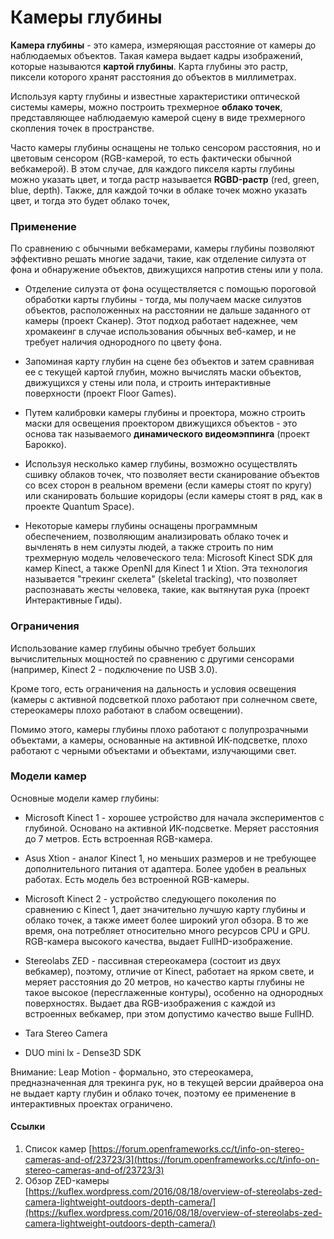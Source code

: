 # Камеры глубины

**Камера глубины** - это камера, измеряющая расстояние от камеры до наблюдаемых объектов. 
Такая камера выдает кадры изображений, которые называются **картой глубины**. Карта глубины это растр, пиксели которого хранят расстояния до объектов в миллиметрах.

Используя карту глубины и известные характеристики оптической системы камеры, можно построить трехмерное **облако точек**, представляющее наблюдаемую камерой сцену в виде трехмерного скопления точек в пространстве.

Часто камеры глубины оснащены не только сенсором расстояния, но и цветовым сенсором \(RGB-камерой, то есть фактически обычной вебкамерой\). В этом случае, для каждого пикселя карты глубины можно указать цвет,
и тогда растр называется **RGBD-растр** (red, green, blue, depth).
Также, для каждой точки в облаке точек можно указать цвет, и тогда это будет облако точек, 

### Применение
По сравнению с обычными вебкамерами, камеры глубины позволяют эффективно решать многие задачи, такие, как отделение силуэта от фона и обнаружение объектов, движущихся напротив стены или у пола.

* Отделение силуэта от фона осуществляется с помощью пороговой обработки карты глубины - тогда, мы получаем маске силуэтов объектов, расположенных на расстоянии не дальше заданного от камеры (проект Сканер). Этот подход работает надежнее, чем хромакеинг в случае использования обычных веб-камер, и не требует наличия однородного по цвету фона.

* Запоминая карту глубин на сцене без объектов и затем сравнивая ее с текущей картой глубин, можно  вычислять маски объектов, движущихся у стены или пола, и строить интерактивные поверхности (проект Floor Games).

* Путем калибровки камеры глубины и проектора, можно строить маски для освещения проектором движущихся объектов - это основа так называемого **динамического видеомэппинга** (проект Барокко).

* Используя несколько камер глубины, возможно осуществлять сшивку облаков точек, что позволяет вести сканирование объектов со всех сторон в реальном времени \(если камеры стоят по кругу\) или сканировать большие коридоры \(если камеры стоят в ряд, как в проекте Quantum Space\).

* Некоторые камеры глубины оснащены программным обеспечением, позволяющим анализировать облако точек и вычленять в нем силуэты людей, а также строить по ним трехмерную модель человеческого тела: Microsoft Kinect SDK для камер Kinect, а также OpenNI для Kinect 1 и Xtion. Эта технология называется "трекинг скелета" (skeletal tracking), что позволяет распознавать жесты человека, такие, как вытянутая рука (проект Интерактивные Гиды).



### Ограничения
Использование камер глубины обычно требует больших вычислительных мощностей по сравнению с другими сенсорами \(например, Kinect 2 - подключение по USB 3.0\).

Кроме того, есть ограничения на дальность и условия освещения \(камеры с активной подсветкой плохо работают при солнечном свете, стереокамеры плохо работают в слабом освещении\).

Помимо этого, камеры глубины плохо работают с полупрозрачными объектами, а камеры, основанные на активной ИК-подсветке, плохо работают с черными объектами и объектами, излучающими свет.

### Модели камер
Основные модели камер глубины:

* Microsoft Kinect 1 - хорошее устройство для начала экспериментов с глубиной. Основано на активной ИК-подсветке. Меряет расстояния до 7 метров. Есть встроенная RGB-камера.
* Asus Xtion - аналог Kinect 1, но меньших размеров и не требующее дополнительного питания от адаптера. Более удобен в реальных работах. Есть модель без встроенной RGB-камеры.
* Microsoft Kinect 2 - устройство следующего поколения по сравнению с Kinect 1, дает значительно лучшую карту глубины и облако точек, а также имеет более широкий угол обзора. В то же время, она потребляет относительно много ресурсов CPU и GPU. RGB-камера высокого качества, выдает FullHD-изображение.
* Stereolabs ZED - пассивная стереокамера \(состоит из двух вебкамер\), поэтому, отличие от Kinect, работает на ярком свете, и меряет расстояния до 20 метров, но качество карты глубины не такое высокое \(пересглаженные контуры\), особенно на однородных поверхностях. Выдает два RGB-изображения с каждой из встроенных вебкамер, при этом допустимо качество выше FullHD.

* Tara Stereo Camera

* DUO mini lx -  Dense3D SDK

Внимание: Leap Motion - формально, это стереокамера, предназначенная для трекинга рук, но в текущей версии драйвероа она не выдает карту глубин и облако точек, поэтому ее применение в интерактивных проектах ограничено.



#### Ссылки

1. Список камер [https://forum.openframeworks.cc/t/info-on-stereo-cameras-and-of/23723/3](https://forum.openframeworks.cc/t/info-on-stereo-cameras-and-of/23723/3)
2. Обзор ZED-камеры [https://kuflex.wordpress.com/2016/08/18/overview-of-stereolabs-zed-camera-lightweight-outdoors-depth-camera/](https://kuflex.wordpress.com/2016/08/18/overview-of-stereolabs-zed-camera-lightweight-outdoors-depth-camera/)



